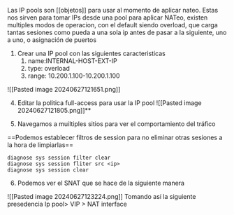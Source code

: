 Las IP pools son [[objetos]] para usar al momento de aplicar nateo. Estas nos sirven para tomar IPs desde una pool para aplicar NATeo, existen multiples modos de operacion, con el default siendo overload, que carga tantas sesiones como pueda a una sola ip antes de pasar a la siguiente, uno a uno, o asignación de puertos

1. Crear una IP pool con las siguientes caracteristicas
	1. name:INTERNAL-HOST-EXT-IP
	2. type: overload
	3. range: 10.200.1.100-10.200.1.100

![[Pasted image 20240627121651.png]]

4. Editar la politica full-access para usar la IP pool
![[Pasted image 20240627121805.png]]**

5. Navegamos a muiltiples sitios para ver el comportamiento del tráfico

==Podemos establecer filtros de session para no eliminar otras sesiones a la hora de limpiarlas==
```
diagnose sys session filter clear
diagnose sys session fliter src <ip>
diagnose sys session clear
```

6. Podemos ver el SNAT que se hace de la siguiente manera

 ![[Pasted image 20240627123224.png]]
Tomando así la siguiente presedencia
 Ip pool> VIP > NAT interface





